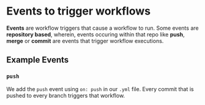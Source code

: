 # Events to trigger workflows

**Events** are workflow triggers that cause a workflow to run. Some events are **repository based**, wherein, events occuring within that repo like **push**, **merge** or **commit** are events that trigger workflow executions.

## Example Events

### `push`

We add the `push` event using `on: push` in our `.yml` file. Every commit that is pushed to every branch triggers that workflow.